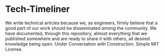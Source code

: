 # Tech-Timeliner
We write technical articles because we, as engineers, firmly believe that a good part of our work should be disseminated among the community. We have documented, through this repository, almost everything that we published somewhere and are ready to share it with others, all desired knowledge being open.
Under Conversation with Construction. Simple MIT License.

